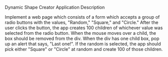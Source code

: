 Dynamic Shape Creator Application Description

Implement a web page which consists of a form which accepts a group of radio buttons with the values,
"Random," "Square," and "Circle." After the user clicks the button, the app creates 100 children of whichever value was selected from the radio button. When the mouse moves over a child, the box should be removed from the
div. When the div has one child box, pop up an alert that says, "Last one!".
If the random is selected, the app should pick either "Square" or "Circle" at random and create 100 of those children.
